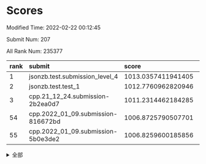 # Scores

Modified Time: 2022-02-22 00:12:45

Submit Num: 207

All Rank Num: 235377

| rank |               submit               |       score        |       sigma        | pk_num |
| :--- | :--------------------------------- | :----------------- | :----------------- | :----- |
| 1    | jsonzb.test.submission_level_4     | 1013.0357411941405 | 0.8071856989608144 | 4550   |
| 2    | jsonzb.test.test_1                 | 1012.7760962820946 | 0.7982833231100537 | 4543   |
| 3    | cpp.21_12_24.submission-2b2ea0d7   | 1011.2314462184285 | 0.7726671819072661 | 4555   |
| 54   | cpp.2022_01_09.submission-816672bd | 1006.8725790507701 | 0.7243155128440558 | 4547   |
| 55   | cpp.2022_01_09.submission-5b0e3de2 | 1006.8259600185856 | 0.7271253428670156 | 4542   |


<details>
<summary>全部</summary>

| rank |                 submit                 |       score        |       sigma        | pk_num |
| :--- | :------------------------------------- | :----------------- | :----------------- | :----- |
| 1    | jsonzb.test.submission_level_4         | 1013.0357411941405 | 0.8071856989608144 | 4550   |
| 2    | jsonzb.test.test_1                     | 1012.7760962820946 | 0.7982833231100537 | 4543   |
| 3    | cpp.21_12_24.submission-2b2ea0d7       | 1011.2314462184285 | 0.7726671819072661 | 4555   |
| 4    | gobigger.level_3.submission_level_3_19 | 1011.213219610441  | 0.7665102292500446 | 4550   |
| 5    | gobigger.level_3.submission_level_3_48 | 1011.1749259879851 | 0.7655555230333734 | 4550   |
| 6    | gobigger.level_3.submission_level_3_16 | 1011.1717566118997 | 0.7622653476404241 | 4547   |
| 7    | gobigger.level_3.submission_level_3_27 | 1010.7854470244716 | 0.7591478508351286 | 4550   |
| 8    | gobigger.level_3.submission_level_3_23 | 1010.6731296868835 | 0.7694113666726021 | 4548   |
| 9    | gobigger.level_3.submission_level_3_33 | 1010.65753680533   | 0.7899007998424252 | 4549   |
| 10   | gobigger.level_3.submission_level_3_11 | 1010.6328312833691 | 0.7679253078469392 | 4555   |
| 11   | gobigger.level_3.submission_level_3_0  | 1010.6201150550107 | 0.764866062383192  | 4553   |
| 12   | gobigger.level_3.submission_level_3_6  | 1010.4532228148634 | 0.749993339850716  | 4551   |
| 13   | gobigger.level_3.submission_level_3_22 | 1010.3967864481458 | 0.748214756287142  | 4549   |
| 14   | gobigger.level_3.submission_level_3_21 | 1010.3298501545684 | 0.7487245984497046 | 4547   |
| 15   | gobigger.level_3.submission_level_3_24 | 1010.3257955306584 | 0.755417529661251  | 4544   |
| 16   | gobigger.level_3.submission_level_3_4  | 1010.2262172670818 | 0.7480412898120856 | 4548   |
| 17   | gobigger.level_3.submission_level_3_41 | 1010.153963155576  | 0.7736509474626883 | 4547   |
| 18   | gobigger.level_3.submission_level_3_36 | 1010.0329383047367 | 0.7462597283080223 | 4550   |
| 19   | gobigger.level_3.submission_level_3_20 | 1010.0300521281939 | 0.7512345010710704 | 4552   |
| 20   | gobigger.level_3.submission_level_3_32 | 1010.0043312780067 | 0.761392405924011  | 4548   |
| 21   | gobigger.level_3.submission_level_3_8  | 1009.9552741650356 | 0.7548616591051185 | 4549   |
| 22   | gobigger.level_3.submission_level_3_9  | 1009.9387883428868 | 0.7425048249228092 | 4549   |
| 23   | gobigger.level_3.submission_level_3_29 | 1009.8963864903417 | 0.7645982385212171 | 4551   |
| 24   | gobigger.level_3.submission_level_3_34 | 1009.8840599198753 | 0.7804385547469375 | 4547   |
| 25   | gobigger.level_3.submission_level_3_39 | 1009.8534489586515 | 0.7364547995142681 | 4553   |
| 26   | gobigger.level_3.submission_level_3_46 | 1009.8285890591758 | 0.7661138801164514 | 4550   |
| 27   | gobigger.level_3.submission_level_3_38 | 1009.8255953699787 | 0.7697191446474644 | 4551   |
| 28   | gobigger.level_3.submission_level_3_17 | 1009.820782466111  | 0.7555334624400584 | 4545   |
| 29   | gobigger.level_3.submission_level_3_43 | 1009.8090291453303 | 0.7687178529954931 | 4548   |
| 30   | gobigger.level_3.submission_level_3_1  | 1009.8052833387707 | 0.7494717716015004 | 4550   |
| 31   | gobigger.level_3.submission_level_3_31 | 1009.7986982500636 | 0.7898763205152437 | 4545   |
| 32   | gobigger.level_3.submission_level_3_30 | 1009.7518505337202 | 0.7414208057111396 | 4551   |
| 33   | gobigger.level_3.submission_level_3_42 | 1009.636667155904  | 0.7562656625613141 | 4541   |
| 34   | gobigger.level_3.submission_level_3_2  | 1009.6047017307592 | 0.7450891097617565 | 4546   |
| 35   | gobigger.level_3.submission_level_3_10 | 1009.5166391920714 | 0.7395831033119511 | 4548   |
| 36   | gobigger.level_3.submission_level_3_13 | 1009.4809412176307 | 0.7484795806269147 | 4552   |
| 37   | gobigger.level_3.submission_level_3_28 | 1009.4187909301982 | 0.7650676300011902 | 4549   |
| 38   | gobigger.level_3.submission_level_3_35 | 1009.3991486160688 | 0.7554909812865446 | 4550   |
| 39   | gobigger.level_3.submission_level_3_44 | 1009.3871238698297 | 0.7722607538372899 | 4543   |
| 40   | gobigger.level_3.submission_level_3_47 | 1009.3160729479534 | 0.7426955524100126 | 4545   |
| 41   | gobigger.level_3.submission_level_3_45 | 1009.3159842447863 | 0.7419632943349129 | 4543   |
| 42   | gobigger.level_3.submission_level_3_15 | 1009.3129196355687 | 0.7453306627728771 | 4545   |
| 43   | gobigger.level_3.submission_level_3_7  | 1009.2558635236804 | 0.7500085688029474 | 4550   |
| 44   | gobigger.level_3.submission_level_3_18 | 1009.1828831785232 | 0.7509630607106658 | 4548   |
| 45   | gobigger.level_3.submission_level_3_12 | 1009.1220137531901 | 0.7504669275926118 | 4546   |
| 46   | gobigger.level_3.submission_level_3_49 | 1009.1175886104327 | 0.7709586957673411 | 4549   |
| 47   | gobigger.level_3.submission_level_3_5  | 1008.9171980490067 | 0.7431475318593831 | 4546   |
| 48   | gobigger.level_3.submission_level_3_3  | 1008.6072338747181 | 0.7334288603251256 | 4549   |
| 49   | gobigger.level_3.submission_level_3_26 | 1008.5654074957224 | 0.738153420716014  | 4552   |
| 50   | gobigger.level_3.submission_level_3_14 | 1008.5111067063056 | 0.7525320679354673 | 4552   |
| 51   | gobigger.level_3.submission_level_3_37 | 1008.5021340398545 | 0.751513794207198  | 4548   |
| 52   | gobigger.level_3.submission_level_3_25 | 1008.4559729195742 | 0.7465293104411942 | 4546   |
| 53   | gobigger.level_3.submission_level_3_40 | 1007.9063680909101 | 0.73626036678679   | 4549   |
| 54   | cpp.2022_01_09.submission-816672bd     | 1006.8725790507701 | 0.7243155128440558 | 4547   |
| 55   | cpp.2022_01_09.submission-5b0e3de2     | 1006.8259600185856 | 0.7271253428670156 | 4542   |
| 56   | gobigger.level_1.submission_level_1_45 | 1005.0469189834189 | 0.7137718685354627 | 4544   |
| 57   | gobigger.level_1.submission_level_1_27 | 1004.636957733939  | 0.7228399518343718 | 4547   |
| 58   | gobigger.level_1.submission_level_1_32 | 1004.5925974483752 | 0.7105973375249938 | 4550   |
| 59   | gobigger.level_1.submission_level_1_33 | 1004.523193152992  | 0.7185460776248493 | 4552   |
| 60   | gobigger.level_1.submission_level_1_41 | 1004.3521179239337 | 0.726545204648341  | 4550   |
| 61   | gobigger.level_1.submission_level_1_13 | 1004.2787740346117 | 0.7238001372539254 | 4552   |
| 62   | gobigger.level_1.submission_level_1_30 | 1004.2769412026049 | 0.7183934796009688 | 4551   |
| 63   | gobigger.level_1.submission_level_1_3  | 1004.2309177658528 | 0.7116452547453377 | 4547   |
| 64   | gobigger.level_1.submission_level_1_1  | 1004.1901204271176 | 0.7189411103055612 | 4554   |
| 65   | gobigger.level_1.submission_level_1_5  | 1004.1063218600314 | 0.713399843010766  | 4549   |
| 66   | gobigger.level_1.submission_level_1_18 | 1004.1023564747966 | 0.7201723524273465 | 4550   |
| 67   | gobigger.level_1.submission_level_1_38 | 1004.0881428313864 | 0.7076082201767017 | 4549   |
| 68   | gobigger.level_1.submission_level_1_6  | 1004.0795879339566 | 0.7207359896477564 | 4547   |
| 69   | gobigger.level_1.submission_level_1_11 | 1003.9762193255841 | 0.7237886371379119 | 4546   |
| 70   | gobigger.level_1.submission_level_1_31 | 1003.8892237858889 | 0.7186892276279259 | 4547   |
| 71   | gobigger.level_1.submission_level_1_24 | 1003.7974968908306 | 0.7303738796107513 | 4553   |
| 72   | gobigger.level_1.submission_level_1_4  | 1003.7512233112475 | 0.7179211833952515 | 4549   |
| 73   | gobigger.level_1.submission_level_1_9  | 1003.7217868876116 | 0.7209541305630137 | 4545   |
| 74   | gobigger.level_1.submission_level_1_37 | 1003.7037917166696 | 0.7210816813806984 | 4549   |
| 75   | gobigger.level_1.submission_level_1_14 | 1003.6615968648119 | 0.7199264458659027 | 4546   |
| 76   | gobigger.level_1.submission_level_1_8  | 1003.6178532360208 | 0.7119454284847709 | 4545   |
| 77   | gobigger.level_1.submission_level_1_47 | 1003.5500746655356 | 0.7105293789958895 | 4548   |
| 78   | gobigger.level_1.submission_level_1_39 | 1003.5304551772713 | 0.7170011140611825 | 4550   |
| 79   | gobigger.level_1.submission_level_1_35 | 1003.5103472609767 | 0.7110846815976076 | 4545   |
| 80   | gobigger.level_1.submission_level_1_12 | 1003.4484378051728 | 0.726554780160507  | 4549   |
| 81   | gobigger.level_1.submission_level_1_17 | 1003.4096728780681 | 0.7293770639306071 | 4550   |
| 82   | gobigger.level_1.submission_level_1_20 | 1003.4023191389342 | 0.7091449442749934 | 4554   |
| 83   | gobigger.level_1.submission_level_1_34 | 1003.238890930034  | 0.7215126707532524 | 4542   |
| 84   | gobigger.level_1.submission_level_1_48 | 1003.197970451327  | 0.7100496326623458 | 4547   |
| 85   | gobigger.level_1.submission_level_1_2  | 1003.1886439705738 | 0.7231401607108235 | 4549   |
| 86   | gobigger.level_1.submission_level_1_40 | 1003.1581651989542 | 0.698170861260917  | 4551   |
| 87   | gobigger.level_1.submission_level_1_26 | 1003.0415204309509 | 0.7260117103194059 | 4551   |
| 88   | gobigger.level_1.submission_level_1_22 | 1002.9948639952488 | 0.7047536697399926 | 4543   |
| 89   | gobigger.level_1.submission_level_1_15 | 1002.993321159508  | 0.7255305503020928 | 4544   |
| 90   | gobigger.level_1.submission_level_1_19 | 1002.8306117482006 | 0.7043235517984122 | 4547   |
| 91   | gobigger.level_1.submission_level_1_23 | 1002.8303267150533 | 0.7093780108443368 | 4550   |
| 92   | gobigger.level_1.submission_level_1_49 | 1002.8294370758335 | 0.707476935662274  | 4553   |
| 93   | gobigger.level_1.submission_level_1_43 | 1002.6491391598228 | 0.7160527719642503 | 4548   |
| 94   | gobigger.level_1.submission_level_1_7  | 1002.6371432300717 | 0.706908869283754  | 4548   |
| 95   | gobigger.level_1.submission_level_1_21 | 1002.6334865509199 | 0.71499398240874   | 4547   |
| 96   | gobigger.level_1.submission_level_1_16 | 1002.615755674753  | 0.7242461393337494 | 4557   |
| 97   | gobigger.level_1.submission_level_1_29 | 1002.528542329957  | 0.7160795590914262 | 4546   |
| 98   | gobigger.level_1.submission_level_1_36 | 1002.5027768162391 | 0.7104040330083706 | 4547   |
| 99   | gobigger.level_1.submission_level_1_0  | 1002.4687555905966 | 0.7072599610801538 | 4548   |
| 100  | gobigger.level_1.submission_level_1_28 | 1002.3177212562281 | 0.7234080589867837 | 4550   |
| 101  | gobigger.level_1.submission_level_1_46 | 1002.2852465926741 | 0.7079292979817949 | 4552   |
| 102  | gobigger.level_1.submission_level_1_10 | 1002.2782751660466 | 0.7214431072201958 | 4547   |
| 103  | gobigger.level_1.submission_level_1_44 | 1002.0753866123334 | 0.713284492858381  | 4547   |
| 104  | gobigger.level_1.submission_level_1_25 | 1001.8859071271994 | 0.7171911807974575 | 4550   |
| 105  | gobigger.level_1.submission_level_1_42 | 1001.0042534879474 | 0.7098069655310798 | 4545   |
| 106  | gobigger.random.submission_random_27   | 997.3534059191772  | 0.7140377609443908 | 4547   |
| 107  | gobigger.random.submission_random_28   | 997.2164130400976  | 0.7059003061926913 | 4550   |
| 108  | gobigger.random.submission_random_1    | 996.9147951218208  | 0.7131182189988664 | 4553   |
| 109  | gobigger.random.submission_random_18   | 996.7577753778835  | 0.7082507364917509 | 4555   |
| 110  | gobigger.random.submission_random_7    | 996.7172059299875  | 0.7040799275507171 | 4549   |
| 111  | gobigger.random.submission_random_31   | 996.64554008868    | 0.7063988031521408 | 4550   |
| 112  | gobigger.random.submission_random_46   | 996.6150818366772  | 0.7100026014047449 | 4554   |
| 113  | gobigger.random.submission_random_44   | 996.6115162649896  | 0.7067316867511001 | 4547   |
| 114  | gobigger.random.submission_random_24   | 996.4818844579637  | 0.6933551580514575 | 4545   |
| 115  | gobigger.random.submission_random_47   | 996.4016943828022  | 0.7125706429687038 | 4552   |
| 116  | gobigger.random.submission_random_42   | 996.3542130591835  | 0.7061413624492561 | 4548   |
| 117  | gobigger.random.submission_random_17   | 996.3528444850934  | 0.6971264147229679 | 4549   |
| 118  | gobigger.random.submission_random_12   | 996.313364395336   | 0.7044552600765193 | 4549   |
| 119  | gobigger.random.submission_random_4    | 996.3088082934227  | 0.7161073541292508 | 4547   |
| 120  | gobigger.random.submission_random_30   | 996.3048246170174  | 0.7087903542086808 | 4544   |
| 121  | gobigger.random.submission_random_13   | 996.2865331471039  | 0.7232623940757548 | 4547   |
| 122  | gobigger.random.submission_random_36   | 996.2703976597029  | 0.7059327713360938 | 4548   |
| 123  | gobigger.random.submission_random_19   | 996.2183502012205  | 0.6953746483252788 | 4545   |
| 124  | gobigger.random.submission_random_6    | 996.1497035836957  | 0.7111030922724068 | 4553   |
| 125  | gobigger.random.submission_random_39   | 996.0367896864641  | 0.7175092209072595 | 4548   |
| 126  | gobigger.random.submission_random_3    | 995.9170183206736  | 0.7241761725925691 | 4548   |
| 127  | gobigger.random.submission_random_38   | 995.8963483048376  | 0.7232032936111009 | 4553   |
| 128  | gobigger.random.submission_random_43   | 995.891530535286   | 0.7164315578401932 | 4548   |
| 129  | gobigger.random.submission_random_11   | 995.8738551815085  | 0.7155102651385168 | 4545   |
| 130  | gobigger.random.submission_random_2    | 995.8293675961322  | 0.7231551894137448 | 4549   |
| 131  | gobigger.random.submission_random_26   | 995.8285517819804  | 0.6990896540669305 | 4544   |
| 132  | gobigger.random.submission_random_41   | 995.803660639603   | 0.7175137259508595 | 4547   |
| 133  | gobigger.random.submission_random_16   | 995.7890237379469  | 0.7237162495482019 | 4549   |
| 134  | gobigger.random.submission_random_15   | 995.7883185743048  | 0.7099946124742557 | 4551   |
| 135  | gobigger.random.submission_random_20   | 995.7847144605381  | 0.7057614592814477 | 4548   |
| 136  | gobigger.random.submission_random_35   | 995.7792592319636  | 0.7020962743537902 | 4554   |
| 137  | gobigger.random.submission_random_40   | 995.6696901019918  | 0.7182936212249869 | 4547   |
| 138  | gobigger.random.submission_random_23   | 995.6153589617923  | 0.7115584508546713 | 4551   |
| 139  | gobigger.random.submission_random_22   | 995.5116007566962  | 0.7080808850331874 | 4554   |
| 140  | gobigger.random.submission_random_14   | 995.5013842871182  | 0.7126976607785692 | 4547   |
| 141  | gobigger.random.submission_random_25   | 995.4580290006701  | 0.7195791027712342 | 4548   |
| 142  | gobigger.random.submission_random_21   | 995.3716622662203  | 0.7209509026913029 | 4552   |
| 143  | gobigger.random.submission_random_5    | 995.3635528022338  | 0.7014329777334412 | 4547   |
| 144  | gobigger.random.submission_random_9    | 995.3357153637236  | 0.7114114306404885 | 4545   |
| 145  | gobigger.random.submission_random_45   | 995.3137851202503  | 0.7151832918421217 | 4548   |
| 146  | gobigger.random.submission_random_29   | 995.211923691129   | 0.6975656449962071 | 4547   |
| 147  | gobigger.random.submission_random_10   | 995.1941710925902  | 0.7218657445179153 | 4546   |
| 148  | gobigger.random.submission_random_48   | 995.0354943827735  | 0.7206319521031962 | 4548   |
| 149  | gobigger.level_2.submission_level_2_47 | 995.0197392798302  | 0.7141270138309743 | 4548   |
| 150  | gobigger.random.submission_random_32   | 995.0172093519873  | 0.7060899770677762 | 4548   |
| 151  | gobigger.random.submission_random_33   | 994.7771323360689  | 0.7165636063310596 | 4555   |
| 152  | gobigger.random.submission_random_0    | 994.6468603979448  | 0.7208332213011304 | 4548   |
| 153  | gobigger.random.submission_random_8    | 994.5612005485588  | 0.7136659986640566 | 4550   |
| 154  | gobigger.random.submission_random_37   | 994.5446710584945  | 0.7156466708766491 | 4546   |
| 155  | gobigger.random.submission_random_34   | 994.3493390700048  | 0.7146460120966727 | 4549   |
| 156  | gobigger.random.submission_random_49   | 994.2417368770857  | 0.7287849089151816 | 4548   |
| 157  | gobigger.level_2.submission_level_2_24 | 993.6903250587966  | 0.7408730327389372 | 4545   |
| 158  | gobigger.level_2.submission_level_2_11 | 993.578750432039   | 0.7385471235699479 | 4542   |
| 159  | gobigger.level_2.submission_level_2_36 | 993.3625515985848  | 0.7427581421908765 | 4547   |
| 160  | gobigger.level_2.submission_level_2_7  | 993.2861348229923  | 0.7357501857919108 | 4546   |
| 161  | gobigger.level_2.submission_level_2_22 | 993.2522233127085  | 0.7432794298488632 | 4549   |
| 162  | gobigger.level_2.submission_level_2_0  | 993.2028306039364  | 0.7619924315856479 | 4549   |
| 163  | gobigger.level_2.submission_level_2_30 | 993.1395116615374  | 0.7310963877725568 | 4550   |
| 164  | gobigger.level_2.submission_level_2_18 | 993.138564296968   | 0.7431698918991083 | 4550   |
| 165  | gobigger.level_2.submission_level_2_13 | 993.0960580069994  | 0.7353201314214076 | 4553   |
| 166  | gobigger.level_2.submission_level_2_14 | 993.0234522766476  | 0.7403025460760918 | 4546   |
| 167  | gobigger.level_2.submission_level_2_16 | 993.01250736273    | 0.7214944889282296 | 4548   |
| 168  | gobigger.level_2.submission_level_2_4  | 992.970829107792   | 0.7370606889021206 | 4547   |
| 169  | gobigger.level_2.submission_level_2_3  | 992.8425123372779  | 0.733152327593691  | 4543   |
| 170  | gobigger.level_2.submission_level_2_12 | 992.8202356977018  | 0.732139795689968  | 4553   |
| 171  | gobigger.level_2.submission_level_2_29 | 992.7454010704289  | 0.7556435081709092 | 4547   |
| 172  | gobigger.level_2.submission_level_2_2  | 992.6958125662267  | 0.7277357766145325 | 4542   |
| 173  | gobigger.level_2.submission_level_2_8  | 992.6003025625447  | 0.7518293640976    | 4548   |
| 174  | gobigger.level_2.submission_level_2_32 | 992.5895016761782  | 0.7600104858205885 | 4549   |
| 175  | gobigger.level_2.submission_level_2_39 | 992.5744410628763  | 0.7297100356621413 | 4548   |
| 176  | gobigger.level_2.submission_level_2_37 | 992.5575061267407  | 0.7448060668537347 | 4549   |
| 177  | gobigger.level_2.submission_level_2_35 | 992.3476543659978  | 0.7563877927943851 | 4547   |
| 178  | gobigger.level_2.submission_level_2_34 | 992.3167670791315  | 0.7371612523935686 | 4548   |
| 179  | gobigger.level_2.submission_level_2_45 | 992.3095383683943  | 0.7480337579448518 | 4552   |
| 180  | gobigger.level_2.submission_level_2_40 | 992.2828723092877  | 0.7456870955776695 | 4551   |
| 181  | gobigger.level_2.submission_level_2_15 | 992.2731951198663  | 0.749036371456389  | 4551   |
| 182  | gobigger.level_2.submission_level_2_26 | 992.2630828985824  | 0.7442507902593175 | 4544   |
| 183  | gobigger.level_2.submission_level_2_48 | 992.238948847817   | 0.7330357130768747 | 4547   |
| 184  | gobigger.level_2.submission_level_2_5  | 992.2379582588165  | 0.7436800178363255 | 4547   |
| 185  | gobigger.level_2.submission_level_2_23 | 992.2363631060038  | 0.7469879100167526 | 4547   |
| 186  | gobigger.level_2.submission_level_2_31 | 992.1660161625041  | 0.7429598718969195 | 4545   |
| 187  | gobigger.level_2.submission_level_2_9  | 992.1091646127719  | 0.7396981479514952 | 4552   |
| 188  | gobigger.level_2.submission_level_2_17 | 992.0048206673804  | 0.7431448160145284 | 4544   |
| 189  | gobigger.level_2.submission_level_2_44 | 991.9131200131869  | 0.7452362946811193 | 4550   |
| 190  | gobigger.level_2.submission_level_2_38 | 991.7268882456247  | 0.7379870037865274 | 4553   |
| 191  | gobigger.level_2.submission_level_2_33 | 991.7116300923431  | 0.7768329621410746 | 4547   |
| 192  | gobigger.level_2.submission_level_2_6  | 991.7085133761611  | 0.7564445318575951 | 4551   |
| 193  | gobigger.level_2.submission_level_2_41 | 991.6941817565255  | 0.7301053564158061 | 4552   |
| 194  | gobigger.level_2.submission_level_2_42 | 991.5117109207855  | 0.7430523210746259 | 4547   |
| 195  | gobigger.level_2.submission_level_2_49 | 991.4592046364669  | 0.7520131333781496 | 4551   |
| 196  | gobigger.level_2.submission_level_2_43 | 991.4547333132649  | 0.738469222310473  | 4545   |
| 197  | gobigger.level_2.submission_level_2_46 | 991.4072466890349  | 0.7637797985976095 | 4546   |
| 198  | gobigger.level_2.submission_level_2_20 | 991.3252044418     | 0.7520731219159774 | 4547   |
| 199  | gobigger.level_2.submission_level_2_21 | 991.2951546679352  | 0.7601430777533904 | 4536   |
| 200  | gobigger.level_2.submission_level_2_25 | 991.2707986842345  | 0.7775862790679736 | 4548   |
| 201  | gobigger.level_2.submission_level_2_28 | 991.2095311368487  | 0.7445970012226145 | 4544   |
| 202  | gobigger.level_2.submission_level_2_10 | 991.0351436322951  | 0.7557884216241647 | 4555   |
| 203  | gobigger.level_2.submission_level_2_19 | 990.5955883290525  | 0.7385668240111342 | 4548   |
| 204  | gobigger.level_2.submission_level_2_1  | 990.5120626609416  | 0.7460122467937598 | 4548   |
| 205  | gobigger.level_2.submission_level_2_27 | 990.4942212012446  | 0.7868580528135771 | 4551   |
| 206  | gobigger.none.submission_none_0        | 978.7877265973857  | 1.1741578074899104 | 4546   |
| 207  | gobigger.none.submission_none_1        | 976.8228200540551  | 1.3106706891249253 | 4544   |

</details>